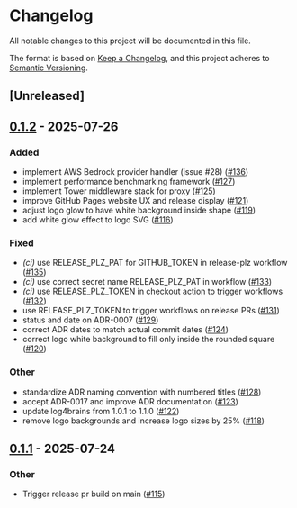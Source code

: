 # Changelog

All notable changes to this project will be documented in this file.

The format is based on [Keep a Changelog](https://keepachangelog.com/en/1.0.0/),
and this project adheres to [Semantic Versioning](https://semver.org/spec/v2.0.0.html).

## [Unreleased]

## [0.1.2](https://github.com/jwilger/union_square/compare/v0.1.1...v0.1.2) - 2025-07-26

### Added

- implement AWS Bedrock provider handler (issue #28) ([#136](https://github.com/jwilger/union_square/pull/136))
- implement performance benchmarking framework ([#127](https://github.com/jwilger/union_square/pull/127))
- implement Tower middleware stack for proxy ([#125](https://github.com/jwilger/union_square/pull/125))
- improve GitHub Pages website UX and release display ([#121](https://github.com/jwilger/union_square/pull/121))
- adjust logo glow to have white background inside shape ([#119](https://github.com/jwilger/union_square/pull/119))
- add white glow effect to logo SVG ([#116](https://github.com/jwilger/union_square/pull/116))

### Fixed

- *(ci)* use RELEASE_PLZ_PAT for GITHUB_TOKEN in release-plz workflow ([#135](https://github.com/jwilger/union_square/pull/135))
- *(ci)* use correct secret name RELEASE_PLZ_PAT in workflow ([#133](https://github.com/jwilger/union_square/pull/133))
- *(ci)* use RELEASE_PLZ_TOKEN in checkout action to trigger workflows ([#132](https://github.com/jwilger/union_square/pull/132))
- use RELEASE_PLZ_TOKEN to trigger workflows on release PRs ([#131](https://github.com/jwilger/union_square/pull/131))
- status and date on ADR-0007 ([#129](https://github.com/jwilger/union_square/pull/129))
- correct ADR dates to match actual commit dates ([#124](https://github.com/jwilger/union_square/pull/124))
- correct logo white background to fill only inside the rounded square ([#120](https://github.com/jwilger/union_square/pull/120))

### Other

- standardize ADR naming convention with numbered titles ([#128](https://github.com/jwilger/union_square/pull/128))
- accept ADR-0017 and improve ADR documentation ([#123](https://github.com/jwilger/union_square/pull/123))
- update log4brains from 1.0.1 to 1.1.0 ([#122](https://github.com/jwilger/union_square/pull/122))
- remove logo backgrounds and increase logo sizes by 25% ([#118](https://github.com/jwilger/union_square/pull/118))

## [0.1.1](https://github.com/jwilger/union_square/compare/v0.1.0...v0.1.1) - 2025-07-24

### Other

- Trigger release pr build on main ([#115](https://github.com/jwilger/union_square/pull/115))
